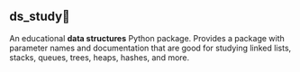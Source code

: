 ## ds_study🎼
An educational **data structures** Python package. 
Provides a package with parameter names and documentation that are good for studying linked lists, stacks, queues, trees, heaps, hashes, and more.
